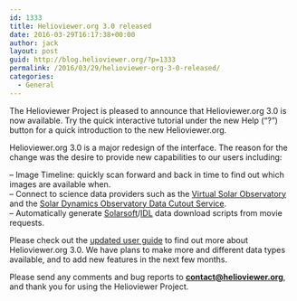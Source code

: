```yaml
---
id: 1333
title: Helioviewer.org 3.0 released
date: 2016-03-29T16:17:38+00:00
author: jack
layout: post
guid: http://blog.helioviewer.org/?p=1333
permalink: /2016/03/29/helioviewer-org-3-0-released/
categories:
  - General
---
```

The Helioviewer Project is pleased to announce that Helioviewer.org 3.0 is now available. Try the quick interactive tutorial under the new Help (&#8220;?&#8221;) button for a quick introduction to the new Helioviewer.org.

Helioviewer.org 3.0 is a major redesign of the interface. The reason for the change was the desire to provide new capabilities to our users including:

&#8211; Image Timeline: quickly scan forward and back in time to find out which images are available when.  
&#8211; Connect to science data providers such as the [Virtual Solar Observatory](http://virtualsolar.org/) and the [Solar Dynamics Observatory Data Cutout Service](http://www.lmsal.com/get_aia_data/).  
&#8211; Automatically generate [Solarsoft](http://www.lmsal.com/solarsoft/)/[IDL](http://www.harrisgeospatial.com/IntelliEarthSolutions/GeospatialProducts/IDL.aspx) data download scripts from movie requests.

Please check out the [updated user guide](http://wiki.helioviewer.org/wiki/Helioviewer.org_User_Guide_3.0.0) to find out more about Helioviewer.org 3.0. We have plans to make more and different data types available, and to add new features in the next few months.

Please send any comments and bug reports to **contact@helioviewer.org**, and thank you for using the Helioviewer Project.

